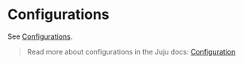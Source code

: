 # Configurations

See [Configurations](https://charmhub.io/wordpress-k8s/configure).

> Read more about configurations in the Juju docs: [Configuration](https://canonical-juju.readthedocs-hosted.com/en/3.6/user/reference/configuration/)
